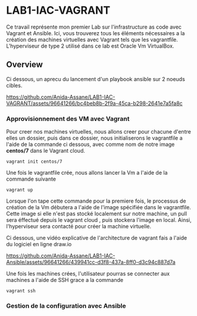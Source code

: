 # LAB1-IAC-VAGRANT

Ce travail représente mon premier Lab sur l'infrastructure as code avec Vagrant et Ansible. Ici, vous trouverez tous les éléments nécessaires a
la création des machines virtuelles avec Vagrant tels que les vagrantfile. L'hyperviseur de type 2 utilisé dans ce lab est Oracle Vm VirtualBox.

## Overview
Ci dessous, un aprecu du lancement d'un playbook ansible sur 2 noeuds cibles.

https://github.com/Anida-Assane/LAB1-IAC-VAGRANT/assets/96641266/bc4beb8b-2f9a-45ca-b298-2641e7a5fa8c

### Approvisionnement des VM avec Vagrant
Pour creer nos machines virtuelles, nous allons creer pour chacune d'entre elles un dossier, puis dans ce dossier, nous initialiserons le vagrantfile a l'aide de la commande ci dessous, avec comme nom de notre image **centos/7** dans le Vagrant cloud.
```
vagrant init centos/7
```

Une fois le vagrantfile crée, nous allons lancer la Vm a l'aide de la commande suivante

```
vagrant up
```
Lorsque l'on tape cette commande pour la premiere fois, le processus de création de la Vm débutera a l'aide de l'image spécifiée dans le vagrantfile.
Cette image si elle n'est pas stocké localement sur notre machine, un pull sera éffectué depuis le vagrant cloud , puis stockera l'image en local.
Ainsi, l'hyperviseur sera contacté pour créer la machine virtuelle.

Ci dessous, une vidéo explicative de l'architecture de vagrant fais a l'aide du logiciel en ligne draw.io

https://github.com/Anida-Assane/LAB1-IAC-Ansible/assets/96641266/439941cc-d3f8-437a-8ff0-d3c94c887d7a

Une fois les machines crées, l'utilisateur pourras se connecter aux machines a l'aide de SSH grace a la commande

```
vagrant ssh
```

### Gestion de la configuration avec Ansible



